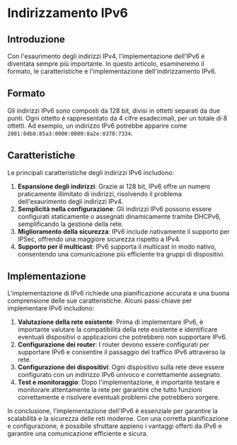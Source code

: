 # Indirizzamento IPv6

## Introduzione

Con l'esaurimento degli indirizzi IPv4, l'implementazione dell'IPv6 è diventata sempre più importante. In questo articolo, esamineremo il formato, le caratteristiche e l'implementazione dell'indirizzamento IPv6.

## Formato

Gli indirizzi IPv6 sono composti da 128 bit, divisi in ottetti separati da due punti. Ogni ottetto è rappresentato da 4 cifre esadecimali, per un totale di 8 ottetti. Ad esempio, un indirizzo IPv6 potrebbe apparire come `2001:0db8:85a3:0000:0000:8a2e:0370:7334`.

## Caratteristiche

Le principali caratteristiche degli indirizzi IPv6 includono:

1. **Espansione degli indirizzi**: Grazie ai 128 bit, IPv6 offre un numero praticamente illimitato di indirizzi, risolvendo il problema dell'esaurimento degli indirizzi IPv4.
2. **Semplicità nella configurazione**: Gli indirizzi IPv6 possono essere configurati staticamente o assegnati dinamicamente tramite DHCPv6, semplificando la gestione della rete.
3. **Miglioramento della sicurezza**: IPv6 include nativamente il supporto per IPSec, offrendo una maggiore sicurezza rispetto a IPv4.
4. **Supporto per il multicast**: IPv6 supporta il multicast in modo nativo, consentendo una comunicazione più efficiente tra gruppi di dispositivi.

## Implementazione

L'implementazione di IPv6 richiede una pianificazione accurata e una buona comprensione delle sue caratteristiche. Alcuni passi chiave per implementare IPv6 includono:

1. **Valutazione della rete esistente**: Prima di implementare IPv6, è importante valutare la compatibilità della rete esistente e identificare eventuali dispositivi o applicazioni che potrebbero non supportare IPv6.
2. **Configurazione dei router**: I router devono essere configurati per supportare IPv6 e consentire il passaggio del traffico IPv6 attraverso la rete.
3. **Configurazione dei dispositivi**: Ogni dispositivo sulla rete deve essere configurato con un indirizzo IPv6 univoco e correttamente assegnato.
4. **Test e monitoraggio**: Dopo l'implementazione, è importante testare e monitorare attentamente la rete per garantire che tutto funzioni correttamente e risolvere eventuali problemi che potrebbero sorgere.

In conclusione, l'implementazione dell'IPv6 è essenziale per garantire la scalabilità e la sicurezza delle reti moderne. Con una corretta pianificazione e configurazione, è possibile sfruttare appieno i vantaggi offerti da IPv6 e garantire una comunicazione efficiente e sicura.